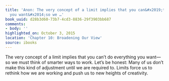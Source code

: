 ```yaml
---
title: 'Anon: The very concept of a limit implies that you can&#x2019;t do everything
  you want&#x2014;so we …'
book_uuid: d28b3d60-73b7-4cd3-8836-29f3903bb687
comments:
- body: ''
highlighted_on: October 3, 2015
location: 'Chapter 10: Broadening Our View'
source: ibooks
---
```


The very concept of a limit implies that you can&#x2019;t do everything you want&#x2014;so we must think of smarter ways to work. Let&#x2019;s be honest: Many of us don&#x2019;t make this kind of adjustment until we are required to. Limits force us to rethink how we are working and push us to new heights of creativity.